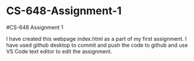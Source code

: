 # CS-648-Assignment-1

#CS-648 Assignment 1

I have created this webpage index.html as a part of my first assignment. I have used github desktop to commit and push the code to github and use VS Code text editor to edit the assignment. 
 

